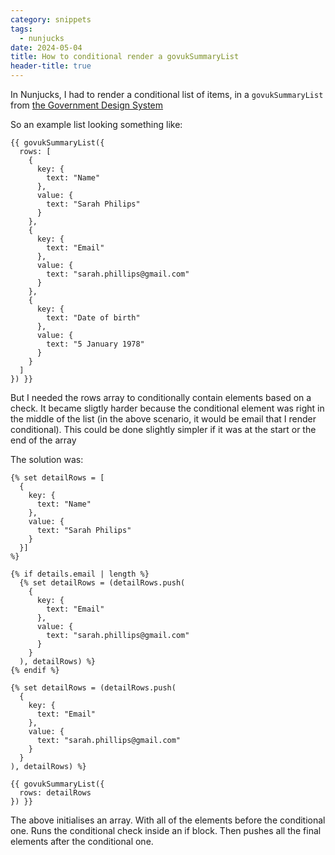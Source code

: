 ```yaml
---
category: snippets
tags:
  - nunjucks
date: 2024-05-04
title: How to conditional render a govukSummaryList
header-title: true
---
```


In Nunjucks, I had to render a conditional list of items, in a `govukSummaryList` from [the Government Design System](https://design-system.service.gov.uk/components/summary-list/)

So an example list looking something like:

```
{{ govukSummaryList({
  rows: [
    {
      key: {
        text: "Name"
      },
      value: {
        text: "Sarah Philips"
      }
    },
    {
      key: {
        text: "Email"
      },
      value: {
        text: "sarah.phillips@gmail.com"
      }
    },
    {
      key: {
        text: "Date of birth"
      },
      value: {
        text: "5 January 1978"
      }
    }
  ]
}) }}
```

But I needed the rows array to conditionally contain elements based on a check. It became sligtly harder because the conditional element was right in the middle of the list (in the above scenario, it would be email that I render conditional). This could be done slightly simpler if it was at the start or the end of the array

The solution was:

```
{% set detailRows = [
  {
    key: {
      text: "Name"
    },
    value: {
      text: "Sarah Philips"
    }
  }]
%}

{% if details.email | length %}
  {% set detailRows = (detailRows.push(
    {
      key: {
        text: "Email"
      },
      value: {
        text: "sarah.phillips@gmail.com"
      }
    }
  ), detailRows) %}
{% endif %}

{% set detailRows = (detailRows.push(
  {
    key: {
      text: "Email"
    },
    value: {
      text: "sarah.phillips@gmail.com"
    }
  }
), detailRows) %}

{{ govukSummaryList({
  rows: detailRows
}) }}
```

The above initialises an array. With all of the elements before the conditional one. Runs the conditional check inside an if block. Then pushes all the final elements after the conditional one.